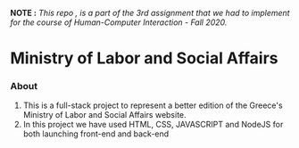 **NOTE :** *This repo , is a part of the 3rd assignment that we had to implement for the course of Human-Computer Interaction - Fall 2020.*


<p align="center"> 
 <h1>Ministry of Labor and Social Affairs </h1> 
</p> 


### About 
1. This is a full-stack project to represent a better edition of the Greece's Ministry of Labor and Social Affairs website.
2. In this project we have used HTML, CSS, JAVASCRIPT and NodeJS for both launching front-end and back-end 
